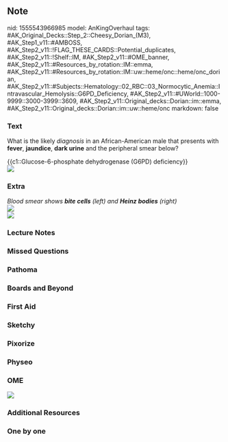 ## Note
nid: 1555543966985
model: AnKingOverhaul
tags: #AK_Original_Decks::Step_2::Cheesy_Dorian_(M3), #AK_Step1_v11::#AMBOSS, #AK_Step2_v11::!FLAG_THESE_CARDS::Potential_duplicates, #AK_Step2_v11::!Shelf::IM, #AK_Step2_v11::#OME_banner, #AK_Step2_v11::#Resources_by_rotation::IM::emma, #AK_Step2_v11::#Resources_by_rotation::IM::uw::heme/onc::heme/onc_dorian, #AK_Step2_v11::#Subjects::Hematology::02_RBC::03_Normocytic_Anemia::Intravascular_Hemolysis::G6PD_Deficiency, #AK_Step2_v11::#UWorld::1000-9999::3000-3999::3609, #AK_Step2_v11::Original_decks::Dorian::im::emma, #AK_Step2_v11::Original_decks::Dorian::im::uw::heme/onc
markdown: false

### Text
What is the likely <i>diagnosis</i> in an African-American male
that presents with <b>fever</b>, <b>jaundice</b>, <b>dark urine</b>
and the peripheral smear below?
<div>
  {{c1::Glucose-6-phosphate dehydrogenase (G6PD) deficiency}}
</div>
<div><img src="woo.png"></div>

### Extra
<div>
  <div>
    <div>
      <div style="font-weight: bold;"></div>
    </div>
    <div>
      <i>Blood smear shows <b>bite cells</b> (left) and <b>Heinz
      bodies</b> (right)</i>
    </div>
  </div>
</div>
<div>
  <b><i><img src="g6pd.png"></i></b>
</div>
<div>
  <div>
    <i><img src="paste-3345122393587713.jpg"></i>
  </div>
</div>

### Lecture Notes


### Missed Questions


### Pathoma


### Boards and Beyond


### First Aid


### Sketchy


### Pixorize


### Physeo


### OME
<div class="ome-widget">
  <a href="https://onlinemeded.org?ref=anki"><img src=
  "_OME_AnkiFlashcards_General_7.png"></a>
</div>

### Additional Resources


### One by one

